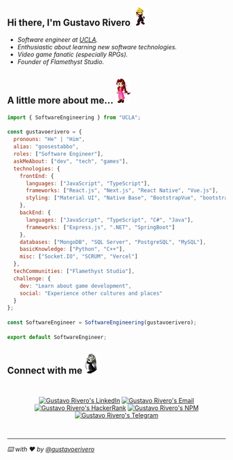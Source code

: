 <h2>Hi there, I'm Gustavo Rivero <img src="./assets/icons/Cloud.gif" width="35"></h2>

* _Software engineer at [UCLA](http://www.ucla.edu.ve/)._ 
* _Enthusiastic about learning new software technologies._
* _Video game fanatic (especially RPGs)._
* _Founder of Flamethyst Studio._
  
<h2>A little more about me... <img src="./assets/icons/Aeris.gif" width="35"/></h2>

```javascript
import { SoftwareEngineering } from "UCLA";

const gustavoerivero = {
  pronouns: "He" | "Him",
  alias: "goosestabbo",
  roles: ["Software Engineer"],
  askMeAbout: ["dev", "tech", "games"],
  technologies: {
    frontEnd: {
      languages: ["JavaScript", "TypeScript"],
      frameworks: ["React.js", "Next.js", "React Native", "Vue.js"],
      styling: ["Material UI", "Native Base", "BootstrapVue", "bootstrap"]
    },
    backEnd: {
      languages: ["JavaScript", "TypeScript", "C#", "Java"],
      frameworks: ["Express.js", ".NET", "SpringBoot"]
    },
    databases: ["MongoDB", "SQL Server", "PostgreSQL", "MySQL"],
    basicKnowledge: ["Python", "C++"],
    misc: ["Socket.IO", "SCRUM", "Vercel"]
  },
  techCommunities: ["Flamethyst Studio"],
  challenge: {
    dev: "Learn about game development",
    social: "Experience other cultures and places"
  }
};

const SoftwareEngineer = SoftwareEngineering(gustavoerivero);

export default SoftwareEngineer;
```

<h2>Connect with me <img src="./assets/icons/Sephiroth.gif" width="35"/></h2>

<br />

<p align='center'>
<a href='https://www.linkedin.com/in/gustavoerivero/' target='_blank' ><img src='https://img.shields.io/badge/LinkedIn-gustavoerivero-blue?style=flat&logo=linkedin' alt="Gustavo Rivero's LinkedIn" /></a>
<a href='mailto:gustavoerivero12@gmail.com' target='_blank' ><img src='https://img.shields.io/badge/Gmail-gustavoerivero12%40gmail.com-red?style=flat&logo=gmail' alt="Gustavo Rivero's Email" /></a>
<a href='https://www.hackerrank.com/gustavoerivero' target='_blank' ><img src='https://img.shields.io/badge/HackerRank-gustavoerivero-brightgreen?style=flat&logo=hackerrank' alt="Gustavo Rivero's HackerRank" /></a>
<a href='https://www.npmjs.com/~goosestabbo' target='_blank' ><img src='https://img.shields.io/badge/NPM-goosestabbo-red?style=flat&logo=npm' alt="Gustavo Rivero's NPM" /></a>
<a href='https://t.me/goosestabbo' target='_blank' ><img src='https://img.shields.io/badge/Telegram-%40goosestabbo-blue?style=f;at&logo=telegram' alt="Gustavo Rivero's Telegram" /></a>
</p>

<br />


---



_⌨️ with ❤️ by [@gustavoerivero](https://github.com/gustavoerivero)_
